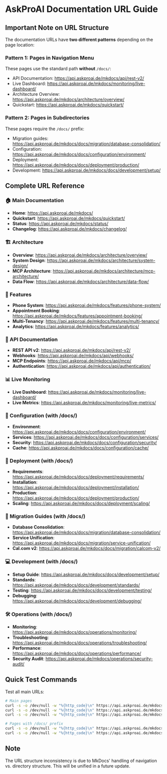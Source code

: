 # AskProAI Documentation URL Guide

## Important Note on URL Structure

The documentation URLs have **two different patterns** depending on the page location:

### Pattern 1: Pages in Navigation Menu
These pages use the standard path **without** `/docs/`:
- API Documentation: https://api.askproai.de/mkdocs/api/rest-v2/
- Live Dashboard: https://api.askproai.de/mkdocs/monitoring/live-dashboard/
- Architecture Overview: https://api.askproai.de/mkdocs/architecture/overview/
- Quickstart: https://api.askproai.de/mkdocs/quickstart/

### Pattern 2: Pages in Subdirectories  
These pages require the `/docs/` prefix:
- Migration guides: https://api.askproai.de/mkdocs/docs/migration/database-consolidation/
- Configuration: https://api.askproai.de/mkdocs/docs/configuration/environment/
- Deployment: https://api.askproai.de/mkdocs/docs/deployment/production/
- Development: https://api.askproai.de/mkdocs/docs/development/setup/

## Complete URL Reference

### 🏠 Main Documentation
- **Home**: https://api.askproai.de/mkdocs/
- **Quickstart**: https://api.askproai.de/mkdocs/quickstart/
- **Status**: https://api.askproai.de/mkdocs/status/
- **Changelog**: https://api.askproai.de/mkdocs/changelog/

### 🏗️ Architecture
- **Overview**: https://api.askproai.de/mkdocs/architecture/overview/
- **System Design**: https://api.askproai.de/mkdocs/architecture/system-design/
- **MCP Architecture**: https://api.askproai.de/mkdocs/architecture/mcp-architecture/
- **Data Flow**: https://api.askproai.de/mkdocs/architecture/data-flow/

### 🚀 Features
- **Phone System**: https://api.askproai.de/mkdocs/features/phone-system/
- **Appointment Booking**: https://api.askproai.de/mkdocs/features/appointment-booking/
- **Multi-Tenancy**: https://api.askproai.de/mkdocs/features/multi-tenancy/
- **Analytics**: https://api.askproai.de/mkdocs/features/analytics/

### 🔌 API Documentation
- **REST API v2**: https://api.askproai.de/mkdocs/api/rest-v2/
- **Webhooks**: https://api.askproai.de/mkdocs/api/webhooks/
- **MCP Endpoints**: https://api.askproai.de/mkdocs/api/mcp/
- **Authentication**: https://api.askproai.de/mkdocs/api/authentication/

### 📊 Live Monitoring
- **Live Dashboard**: https://api.askproai.de/mkdocs/monitoring/live-dashboard/
- **Live Metrics**: https://api.askproai.de/mkdocs/monitoring/live-metrics/

### 🔧 Configuration (with /docs/)
- **Environment**: https://api.askproai.de/mkdocs/docs/configuration/environment/
- **Services**: https://api.askproai.de/mkdocs/docs/configuration/services/
- **Security**: https://api.askproai.de/mkdocs/docs/configuration/security/
- **Cache**: https://api.askproai.de/mkdocs/docs/configuration/cache/

### 🚢 Deployment (with /docs/)
- **Requirements**: https://api.askproai.de/mkdocs/docs/deployment/requirements/
- **Installation**: https://api.askproai.de/mkdocs/docs/deployment/installation/
- **Production**: https://api.askproai.de/mkdocs/docs/deployment/production/
- **Scaling**: https://api.askproai.de/mkdocs/docs/deployment/scaling/

### 🔄 Migration Guides (with /docs/)
- **Database Consolidation**: https://api.askproai.de/mkdocs/docs/migration/database-consolidation/
- **Service Unification**: https://api.askproai.de/mkdocs/docs/migration/service-unification/
- **Cal.com v2**: https://api.askproai.de/mkdocs/docs/migration/calcom-v2/

### 💻 Development (with /docs/)
- **Setup Guide**: https://api.askproai.de/mkdocs/docs/development/setup/
- **Standards**: https://api.askproai.de/mkdocs/docs/development/standards/
- **Testing**: https://api.askproai.de/mkdocs/docs/development/testing/
- **Debugging**: https://api.askproai.de/mkdocs/docs/development/debugging/

### 🛠️ Operations (with /docs/)
- **Monitoring**: https://api.askproai.de/mkdocs/docs/operations/monitoring/
- **Troubleshooting**: https://api.askproai.de/mkdocs/docs/operations/troubleshooting/
- **Performance**: https://api.askproai.de/mkdocs/docs/operations/performance/
- **Security Audit**: https://api.askproai.de/mkdocs/operations/security-audit/

## Quick Test Commands

Test all main URLs:
```bash
# Main pages
curl -s -o /dev/null -w "%{http_code}\n" https://api.askproai.de/mkdocs/
curl -s -o /dev/null -w "%{http_code}\n" https://api.askproai.de/mkdocs/api/rest-v2/
curl -s -o /dev/null -w "%{http_code}\n" https://api.askproai.de/mkdocs/monitoring/live-dashboard/

# Pages with /docs/ prefix
curl -s -o /dev/null -w "%{http_code}\n" https://api.askproai.de/mkdocs/docs/migration/database-consolidation/
curl -s -o /dev/null -w "%{http_code}\n" https://api.askproai.de/mkdocs/docs/deployment/production/
```

## Note
The URL structure inconsistency is due to MkDocs' handling of navigation vs. directory structure. This will be unified in a future update.